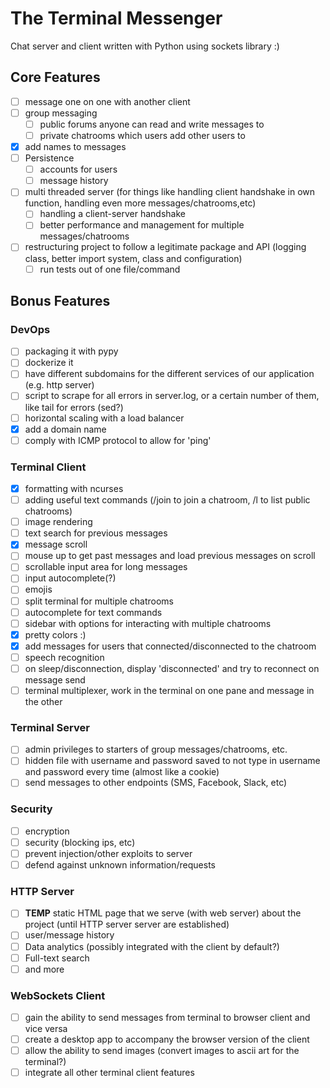 # The Terminal Messenger #

Chat server and client written with Python using sockets library :)

## Core Features ##
- [ ] message one on one with another client
- [ ] group messaging
	- [ ] public forums anyone can read and write messages to
	- [ ] private chatrooms which users add other users to
- [x] add names to messages
- [ ] Persistence
	- [ ] accounts for users
	- [ ] message history
- [ ] multi threaded server (for things like handling client handshake in own function, handling even more messages/chatrooms,etc)
	- [ ] handling a client-server handshake
	- [ ] better performance and management for multiple messages/chatrooms
- [ ] restructuring project to follow a legitimate package and API (logging class, better import system, class and configuration)
    - [ ] run tests out of one file/command

## Bonus Features ##
### DevOps ###
- [ ] packaging it with pypy
- [ ] dockerize it 
- [ ] have different subdomains for the different services of our application (e.g. http server)
- [ ] script to scrape for all errors in server.log, or a certain number of them, like tail for errors (sed?)
- [ ] horizontal scaling with a load balancer
- [x] add a domain name
- [ ] comply with ICMP protocol to allow for 'ping'
### Terminal Client ###
- [x] formatting with ncurses
- [ ] adding useful text commands (/join to join a chatroom, /l to list public chatrooms)
- [ ] image rendering 
- [ ] text search for previous messages
- [x] message scroll
- [ ] mouse up to get past messages and load previous messages on scroll
- [ ] scrollable input area for long messages
- [ ] input autocomplete(?)
- [ ] emojis
- [ ] split terminal for multiple chatrooms
- [ ] autocomplete for text commands
- [ ] sidebar with options for interacting with multiple chatrooms
- [x] pretty colors :)
- [x] add messages for users that connected/disconnected to the chatroom
- [ ] speech recognition
- [ ] on sleep/disconnection, display 'disconnected' and try to reconnect on message send
- [ ] terminal multiplexer, work in the terminal on one pane and message in the other
### Terminal Server ###
- [ ] admin privileges to starters of group messages/chatrooms, etc.
- [ ] hidden file with username and password saved to not type in username and password every time (almost like a cookie)
- [ ] send messages to other endpoints (SMS, Facebook, Slack, etc)
### Security ###
- [ ] encryption
- [ ] security (blocking ips, etc)
- [ ] prevent injection/other exploits to server
- [ ] defend against unknown information/requests
### HTTP Server ###
- [ ] **TEMP** static HTML page that we serve (with web server) about the project (until HTTP server server are established)
- [ ] user/message history
- [ ] Data analytics (possibly integrated with the client by default?)
- [ ] Full-text search
- [ ] and more
### WebSockets Client ###
- [ ] gain the ability to send messages from terminal to browser client and vice versa
- [ ] create a desktop app to accompany the browser version of the client
- [ ] allow the ability to send images (convert images to ascii art for the terminal?)
- [ ] integrate all other terminal client features
